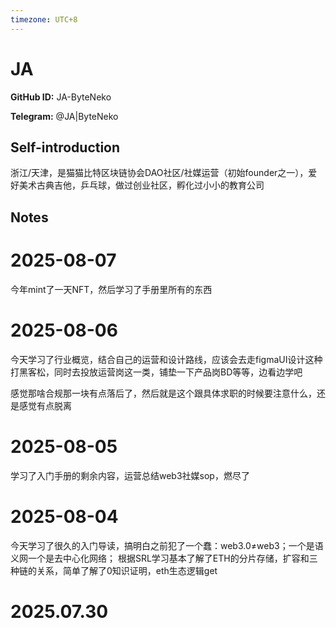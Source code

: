 ```yaml
---
timezone: UTC+8
---
```


# JA

**GitHub ID:** JA-ByteNeko

**Telegram:** @JA|ByteNeko

## Self-introduction

浙江/天津，是猫猫比特区块链协会DAO社区/社媒运营（初始founder之一），爱好美术古典吉他，乒乓球，做过创业社区，孵化过小小的教育公司

## Notes

<!-- Content_START -->
# 2025-08-07

今年mint了一天NFT，然后学习了手册里所有的东西

# 2025-08-06

今天学习了行业概览，结合自己的运营和设计路线，应该会去走figmaUI设计这种打黑客松，同时去投放运营岗这一类，铺垫一下产品岗BD等等，边看边学吧

感觉那啥合规那一块有点落后了，然后就是这个跟具体求职的时候要注意什么，还是感觉有点脱离

# 2025-08-05

学习了入门手册的剩余内容，运营总结web3社媒sop，燃尽了

# 2025-08-04

今天学习了很久的入门导读，搞明白之前犯了一个蠢：web3.0≠web3；一个是语义网一个是去中心化网络；
根据SRL学习基本了解了ETH的分片存储，扩容和三种链的关系，简单了解了0知识证明，eth生态逻辑get

# 2025.07.30


<!-- Content_END -->
